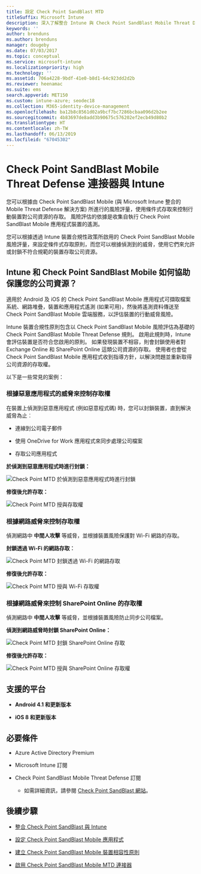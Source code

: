 ```yaml
---
title: 設定 Check Point SandBlast MTD
titleSuffix: Microsoft Intune
description: 深入了解整合 Intune 與 Check Point SandBlast Mobile Threat Defense 來控制行動裝置對公司資源的存取。
keywords: ''
author: brenduns
ms.author: brenduns
manager: dougeby
ms.date: 07/03/2017
ms.topic: conceptual
ms.service: microsoft-intune
ms.localizationpriority: high
ms.technology: ''
ms.assetid: 706a4228-9bdf-41e0-b8d1-64c923dd2d2b
ms.reviewer: heenamac
ms.suite: ems
search.appverid: MET150
ms.custom: intune-azure; seodec18
ms.collection: M365-identity-device-management
ms.openlocfilehash: ba12b8c8561d02a9bcf7bc7286bcbaa096d2b2ee
ms.sourcegitcommit: 4b83697de8add3b90675c576202ef2ecb49d80b2
ms.translationtype: HT
ms.contentlocale: zh-TW
ms.lasthandoff: 06/13/2019
ms.locfileid: "67045302"
---
```

# <a name="check-point-sandblast-mobile-threat-defense-connector-with-intune"></a>Check Point SandBlast Mobile Threat Defense 連接器與 Intune

您可以根據由 Check Point SandBlast Mobile (與 Microsoft Intune 整合的 Mobile Threat Defense 解決方案) 所進行的風險評量，使用條件式存取來控制行動裝置對公司資源的存取。 風險評估的依據是收集自執行 Check Point SandBlast Mobile 應用程式裝置的遙測。

您可以根據透過 Intune 裝置合規性政策所啟用的 Check Point SandBlast Mobile 風險評量，來設定條件式存取原則，而您可以根據偵測到的威脅，使用它們來允許或封鎖不符合規範的裝置存取公司資源。

## <a name="how-do-intune-and-check-point-sandblast-mobile-help-protect-your-company-resources"></a>Intune 和 Check Point SandBlast Mobile 如何協助保護您的公司資源？

適用於 Android 及 iOS 的 Check Point SandBlast Mobile 應用程式可擷取檔案系統、網路堆疊，裝置和應用程式遙測 (如果可用)，然後將遙測資料傳送至 Check Point SandBlast Mobile 雲端服務，以評估裝置的行動威脅風險。

Intune 裝置合規性原則包含以 Check Point SandBlast Mobile 風險評估為基礎的 Check Point SandBlast Mobile Threat Defense 規則。 啟用此規則時，Intune 會評估裝置是否符合您啟用的原則。 如果發現裝置不相容，則會封鎖使用者對 Exchange Online 和 SharePoint Online 這類公司資源的存取。 使用者也會從 Check Point SandBlast Mobile 應用程式收到指導方針，以解決問題並重新取得公司資源的存取權。

<!-- ## Sample scenarios 
closing syntax for comment above is missing. Please insert closing syntax at intended location. -->

以下是一些常見的案例：

### <a name="control-access-based-on-threats-from-malicious-apps"></a>根據惡意應用程式的威脅來控制存取權

在裝置上偵測到惡意應用程式 (例如惡意程式碼) 時，您可以封鎖裝置，直到解決威脅為止︰

-   連線到公司電子郵件

-   使用 OneDrive for Work 應用程式來同步處理公司檔案

-   存取公司應用程式

**於偵測到惡意應用程式時進行封鎖：**

![Check Point MTD 於偵測到惡意應用程式時進行封鎖](./media/checkpoint-MTD-2.PNG)

**修復後允許存取：**

![Check Point MTD 授與存取權](./media/checkpoint-MTD-3.PNG)

### <a name="control-access-based-on-threat-to-network"></a>根據網路威脅來控制存取權

偵測網路中 **中間人攻擊** 等威脅，並根據裝置風險保護對 Wi-Fi 網路的存取。

**封鎖透過 Wi-Fi 的網路存取︰**

![Check Point MTD 封鎖透過 Wi-Fi 的網路存取](./media/checkpoint-MTD-4.PNG)

**修復後允許存取：**

![Check Point MTD 授與 Wi-Fi 存取權](./media/checkpoint-MTD-5.PNG)

### <a name="control-access-to-sharepoint-online-based-on-threat-to-network"></a>根據網路威脅來控制 SharePoint Online 的存取權

偵測網路中 **中間人攻擊** 等威脅，並根據裝置風險防止同步公司檔案。

**偵測到網路威脅時封鎖 SharePoint Online：**

![Check Point MTD 封鎖 SharePoint Online 存取](./media/checkpoint-MTD-6.PNG)

**修復後允許存取：**

![Check Point MTD 授與 SharePoint Online 存取權](./media/checkpoint-MTD-7.PNG)

## <a name="supported-platforms"></a>支援的平台

-   **Android 4.1 和更新版本**

-   **iOS 8 和更新版本**

## <a name="pre-requisites"></a>必要條件

-   Azure Active Directory Premium

-   Microsoft Intune 訂閱

-   Check Point SandBlast Mobile Threat Defense 訂閱
    -   如需詳細資訊，請參閱 [Check Point SandBlast 網站](https://www.checkpoint.com/)。

## <a name="next-steps"></a>後續步驟

- [整合 Check Point SandBlast 與 Intune](checkpoint-sandblast-mobile-mtd-connector-integration.md)

- [設定 Check Point SandBlast Mobile 應用程式](mtd-apps-ios-app-configuration-policy-add-assign.md)

- [建立 Check Point SandBlast Mobile 裝置相容性原則](mtd-device-compliance-policy-create.md)

- [啟用 Check Point SandBlast Mobile MTD 連接器](mtd-connector-enable.md)
